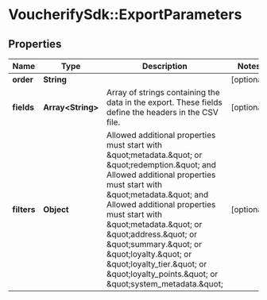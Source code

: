 # VoucherifySdk::ExportParameters

## Properties

| Name | Type | Description | Notes |
| ---- | ---- | ----------- | ----- |
| **order** | **String** |  | [optional] |
| **fields** | **Array&lt;String&gt;** | Array of strings containing the data in the export. These fields define the headers in the CSV file. | [optional] |
| **filters** | **Object** | Allowed additional properties must start with \&quot;metadata.\&quot; or \&quot;redemption.\&quot; and Allowed additional properties must start with \&quot;metadata.\&quot; and Allowed additional properties must start with \&quot;metadata.\&quot; or \&quot;address.\&quot; or \&quot;summary.\&quot; or \&quot;loyalty.\&quot; or \&quot;loyalty_tier.\&quot; or \&quot;loyalty_points.\&quot; or \&quot;system_metadata.\&quot; | [optional] |

